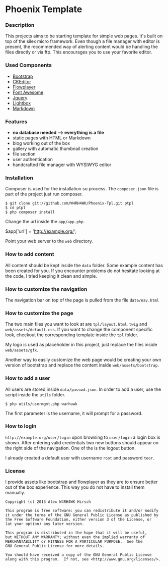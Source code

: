 # Phoenix Template

### Description
This projects aims to be starting template for simple web pages. It's built on
top of the silex micro framework. Even though a file manager with editor is
present, the recommended way of alerting content would be handling the files
directly or via ftp. This encourages you to use your favorite editor.

### Used Components
 - [Bootstrap](http://twitter.github.com/bootstrap/)
 - [CKEditor](http://ckeditor.com/)
 - [Flowplayer](http://flowplayer.org/)
 - [Font Awesome](http://fortawesome.github.com/Font-Awesome/)
 - [Jquery](http://jquery.com/)
 - [Lightbox](http://lokeshdhakar.com/projects/lightbox2/)
 - [Markdown](http://michelf.ca/projects/php-markdown/)

### Features
 - **no database needed --> everything is a file**
 - static pages with HTML or Markdown
 - blog working out of the box
 - gallery with automatic thumbnail creation
 - file section
 - user authentication
 - handcrafted file manager with WYSIWYG editor

### Installation
Composer is used for the installation so process. The `composer.json` file is
part of the project just run composer.

    $ git clone git://github.com/W4RH4WK/Phoenix-Tpl.git ptpl
    $ cd ptpl
    $ php composer install

Change the url inside the `app/app.php`.

$app['url'] = 'http://example.org/';

Point your web server to the `web` directory.

### How to add content
All content should be kept inside the `data` folder. Some example content has
been created for you. If you encounter problems do not hesitate looking at the
code, I tried keeping it clean and simple.

### How to customize the navigation
The navigation bar on top of the page is pulled from the file `data/nav.html`

### How to customize the page
The two main files you want to look at are `tpl/layout.html.twig` and
`web/assets/default.css`. If you want to change the component specific look,
checkout the corresponding template inside the `tpl` folder.

My logo is used as placeholder in this project, just replace the files inside
`web/assets/gfx`.

Another way to easily customize the web page would be creating your own version
of bootstrap and replace the content inside `web/assets/bootstrap`.

### How to add a user
All users are stored inside `data/passwd.json`. In order to add a user, use the
script inside the `utils` folder.

    $ php utils/usermgmt.php warhawk

The first parameter is the username, it will prompt for a password.

### How to login
`http://example.org/user/login` upon browsing to `user/login` a login box is
shown. After entering valid credentials two new buttons should appear on the
right side of the navigation. One of the is the logout button.

I already created a default user with username `root` and password `toor`.

### License
I provide assets like bootstrap and flowplayer as they are to ensure better out
of the box experience. This way you do not have to install them manually.

    Copyright (c) 2013 Alex W4RH4WK Hirsch

    This program is free software: you can redistribute it and/or modify
    it under the terms of the GNU General Public License as published by
    the Free Software Foundation, either version 3 of the License, or
    (at your option) any later version.

    This program is distributed in the hope that it will be useful,
    but WITHOUT ANY WARRANTY; without even the implied warranty of
    MERCHANTABILITY or FITNESS FOR A PARTICULAR PURPOSE.  See the
    GNU General Public License for more details.

    You should have received a copy of the GNU General Public License
    along with this program.  If not, see <http://www.gnu.org/licenses/>.
